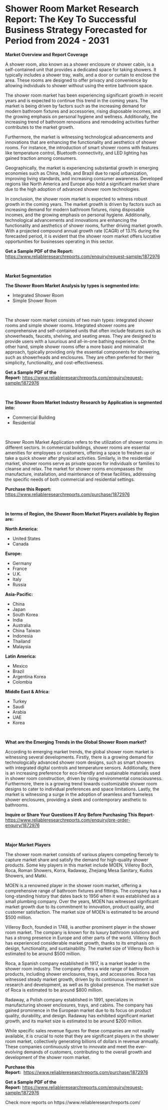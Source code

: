 <p><h1>Shower Room Market Research Report: The Key To Successful Business Strategy Forecasted for Period from 2024 - 2031</h1></p><p><strong>Market Overview and Report Coverage</strong></p>
<p><p>A shower room, also known as a shower enclosure or shower cabin, is a self-contained unit that provides a dedicated space for taking showers. It typically includes a shower tray, walls, and a door or curtain to enclose the area. These rooms are designed to offer privacy and convenience by allowing individuals to shower without using the entire bathroom space.</p><p>The shower room market has been experiencing significant growth in recent years and is expected to continue this trend in the coming years. The market is being driven by factors such as the increasing demand for modern bathroom fixtures and accessories, rising disposable incomes, and the growing emphasis on personal hygiene and wellness. Additionally, the increasing trend of bathroom renovations and remodeling activities further contributes to the market growth.</p><p>Furthermore, the market is witnessing technological advancements and innovations that are enhancing the functionality and aesthetics of shower rooms. For instance, the introduction of smart shower rooms with features like temperature control, Bluetooth connectivity, and LED lighting has gained traction among consumers.</p><p>Geographically, the market is experiencing substantial growth in emerging economies such as China, India, and Brazil due to rapid urbanization, improving living standards, and increasing consumer awareness. Developed regions like North America and Europe also hold a significant market share due to the high adoption of advanced shower room technologies.</p><p>In conclusion, the shower room market is expected to witness robust growth in the coming years. The market growth is driven by factors such as increasing demand for modern bathroom fixtures, rising disposable incomes, and the growing emphasis on personal hygiene. Additionally, technological advancements and innovations are enhancing the functionality and aesthetics of shower rooms, further driving market growth. With a projected compound annual growth rate (CAGR) of 13.1% during the forecasted period, it is evident that the shower room market offers lucrative opportunities for businesses operating in this sector.</p></p>
<p><strong>Get a Sample PDF of the Report:</strong> <a href="https://www.reliableresearchreports.com/enquiry/request-sample/1872976">https://www.reliableresearchreports.com/enquiry/request-sample/1872976</a></p>
<p>&nbsp;</p>
<p><strong>Market Segmentation</strong></p>
<p><strong>The Shower Room Market Analysis by types is segmented into:</strong></p>
<p><ul><li>Integrated Shower Room</li><li>Simple Shower Room</li></ul></p>
<p>&nbsp;</p>
<p><p>The shower room market consists of two main types: integrated shower rooms and simple shower rooms. Integrated shower rooms are comprehensive and self-contained units that often include features such as showerheads, faucets, shelving, and seating areas. They are designed to provide users with a luxurious and all-in-one bathing experience. On the other hand, simple shower rooms offer a more basic and minimalist approach, typically providing only the essential components for showering, such as showerheads and enclosures. They are often preferred for their simplicity, functionality, and cost-effectiveness.</p></p>
<p><strong>Get a Sample PDF of the Report:</strong>&nbsp;<a href="https://www.reliableresearchreports.com/enquiry/request-sample/1872976">https://www.reliableresearchreports.com/enquiry/request-sample/1872976</a></p>
<p>&nbsp;</p>
<p><strong>The Shower Room Market Industry Research by Application is segmented into:</strong></p>
<p><ul><li>Commercial Building</li><li>Residential</li></ul></p>
<p>&nbsp;</p>
<p><p>Shower Room Market Application refers to the utilization of shower rooms in different sectors. In commercial buildings, shower rooms are essential amenities for employees or customers, offering a space to freshen up or take a quick shower after physical activities. Similarly, in the residential market, shower rooms serve as private spaces for individuals or families to cleanse and relax. The market for shower rooms encompasses the manufacture, installation, and maintenance of these facilities, addressing the specific needs of both commercial and residential settings.</p></p>
<p><strong>Purchase this Report:</strong>&nbsp; <a href="https://www.reliableresearchreports.com/purchase/1872976">https://www.reliableresearchreports.com/purchase/1872976</a></p>
<p>&nbsp;</p>
<p><strong>In terms of Region, the Shower Room Market Players available by Region are:</strong></p>
<p>
    <p> <strong> North America: </strong>
        <ul>
            <li>United States</li>
            <li>Canada</li>
        </ul>
        </p> 
    <p> <strong> Europe: </strong>
        <ul>
            <li>Germany</li>
            <li>France</li>
            <li>U.K.</li>
            <li>Italy</li>
            <li>Russia</li>
        </ul>
        </p> 
    <p> <strong> Asia-Pacific: </strong>
        <ul>
            <li>China</li>
            <li>Japan</li>
            <li>South Korea</li>
            <li>India</li>
            <li>Australia</li>
            <li>China Taiwan</li>
            <li>Indonesia</li>
            <li>Thailand</li>
            <li>Malaysia</li>
        </ul>
        </p> 
    <p> <strong> Latin America: </strong>
        <ul>
            <li>Mexico</li>
            <li>Brazil</li>
            <li>Argentina Korea</li>
            <li>Colombia</li>
        </ul>
        </p> 
    <p> <strong> Middle East & Africa: </strong>
        <ul>
            <li>Turkey</li>
            <li>Saudi</li>
            <li>Arabia</li>
            <li>UAE</li>
            <li>Korea</li>
        </ul>
    </p>
    </p>
<p>&nbsp;</p>
<p><strong>What are the Emerging Trends in the Global Shower Room market?</strong></p>
<p><p>According to emerging market trends, the global shower room market is witnessing several developments. Firstly, there is a growing demand for technologically advanced shower room designs, such as smart showers with integrated digital controls and temperature sensors. Additionally, there is an increasing preference for eco-friendly and sustainable materials used in shower room construction, driven by rising environmental consciousness. Furthermore, there is a growing trend towards customizable shower room designs to cater to individual preferences and space limitations. Lastly, the market is witnessing a surge in the adoption of seamless and frameless shower enclosures, providing a sleek and contemporary aesthetic to bathrooms.</p></p>
<p><strong>Inquire or Share Your Questions If Any Before Purchasing This Report</strong>- <a href="https://www.reliableresearchreports.com/enquiry/pre-order-enquiry/1872976">https://www.reliableresearchreports.com/enquiry/pre-order-enquiry/1872976</a></p>
<p>&nbsp;</p>
<p><strong>Major Market Players</strong></p>
<p><p>The shower room market consists of various players competing fiercely to capture market share and satisfy the demand for high-quality shower products. Some key players in this market include MOEN, Villeroy Boch, Roca, Roman Showers, Korra, Radaway, Zhejiang Mesa Sanitary, Kudos Showers, and Matki.</p><p>MOEN is a renowned player in the shower room market, offering a comprehensive range of bathroom fixtures and fittings. The company has a long-standing history that dates back to 1956 when it was established as a small plumbing company. Over the years, MOEN has witnessed significant market growth due to its commitment to innovation, product quality, and customer satisfaction. The market size of MOEN is estimated to be around $500 million.</p><p>Villeroy Boch, founded in 1748, is another prominent player in the shower room market. The company is known for its luxury bathroom solutions and has a strong presence in Europe and other parts of the world. Villeroy Boch has experienced considerable market growth, thanks to its emphasis on design, functionality, and sustainability. The market size of Villeroy Boch is estimated to be around $500 million.</p><p>Roca, a Spanish company established in 1917, is a market leader in the shower room industry. The company offers a wide range of bathroom products, including shower enclosures, trays, and accessories. Roca has witnessed steady market growth, driven by its continuous investment in research and development, as well as its global presence. The market size of Roca is estimated to be around $800 million.</p><p>Radaway, a Polish company established in 1991, specializes in manufacturing shower enclosures, trays, and cabins. The company has gained prominence in the European market due to its focus on product quality, durability, and design. Radaway has exhibited significant market growth, and its market size is estimated to be around $200 million.</p><p>While specific sales revenue figures for these companies are not readily available, it is crucial to note that they are significant players in the shower room market, collectively generating billions of dollars in revenue annually. These companies continuously strive to innovate and meet the ever-evolving demands of customers, contributing to the overall growth and development of the shower room market.</p></p>
<p><strong>Purchase this Report:</strong>&nbsp;&nbsp;<a href="https://www.reliableresearchreports.com/purchase/1872976">https://www.reliableresearchreports.com/purchase/1872976</a></p>
<p></p>
<p><strong>Get a Sample PDF of the Report:</strong>&nbsp;<a href="https://www.reliableresearchreports.com/enquiry/request-sample/1872976">https://www.reliableresearchreports.com/enquiry/request-sample/1872976</a></p>
<p>Check more reports on https://www.reliableresearchreports.com/</p>